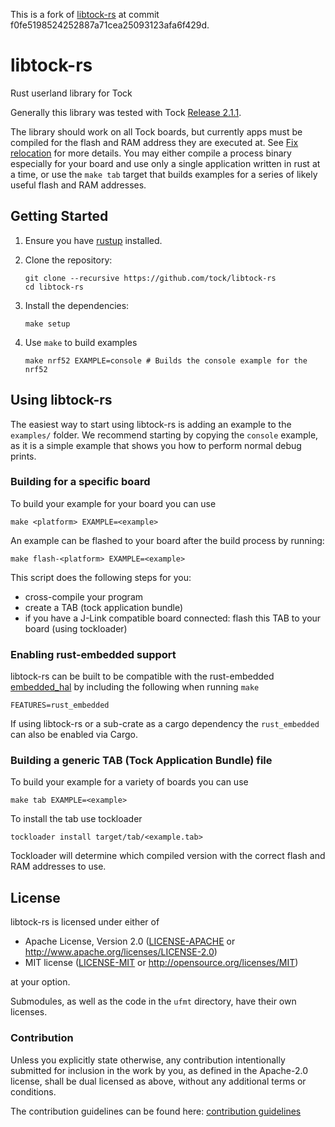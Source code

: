 This is a fork of [libtock-rs](https://github.com/tock/libtock-rs) at commit f0fe5198524252887a71cea25093123afa6f429d.

# libtock-rs

Rust userland library for Tock

Generally this library was tested with Tock [Release
2.1.1](https://github.com/tock/tock/releases/tag/release-2.1.1).

The library should work on all Tock boards, but currently apps must be compiled
for the flash and RAM address they are executed at. See [Fix
relocation](https://github.com/tock/libtock-rs/issues/28) for more details. You
may either compile a process binary especially for your board and use only a
single application written in rust at a time, or use the `make tab` target that
builds examples for a series of likely useful flash and RAM addresses.

## Getting Started

1.  Ensure you have [rustup](https://www.rustup.rs/) installed.

1.  Clone the repository:

    ```shell
    git clone --recursive https://github.com/tock/libtock-rs
    cd libtock-rs
    ```

1.  Install the dependencies:

    ```shell
    make setup
    ```

1.  Use `make` to build examples

    ```shell
    make nrf52 EXAMPLE=console # Builds the console example for the nrf52
    ```

## Using libtock-rs

The easiest way to start using libtock-rs is adding an example to the
`examples/` folder. We recommend starting by copying the `console` example, as
it is a simple example that shows you how to perform normal debug prints.

### Building for a specific board

To build your example for your board you can use

```shell
make <platform> EXAMPLE=<example>
```

An example can be flashed to your board after the build process by running:

```shell
make flash-<platform> EXAMPLE=<example>
```

This script does the following steps for you:

- cross-compile your program
- create a TAB (tock application bundle)
- if you have a J-Link compatible board connected: flash this TAB to your board (using tockloader)

### Enabling rust-embedded support

libtock-rs can be built to be compatible with the rust-embedded
[embedded_hal](https://docs.rs/embedded-hal/1.0.0/embedded_hal/index.html) by
including the following when running `make`

```shell
FEATURES=rust_embedded
```

If using libtock-rs or a sub-crate as a cargo dependency the `rust_embedded`
can also be enabled via Cargo.

### Building a generic TAB (Tock Application Bundle) file

To build your example for a variety of boards you can use

```shell
make tab EXAMPLE=<example>
```

To install the tab use tockloader

```shell
tockloader install target/tab/<example.tab>
```

Tockloader will determine which compiled version with the correct flash and RAM
addresses to use.


## License

libtock-rs is licensed under either of

- Apache License, Version 2.0
  ([LICENSE-APACHE](LICENSE-APACHE) or http://www.apache.org/licenses/LICENSE-2.0)
- MIT license
  ([LICENSE-MIT](LICENSE-MIT) or http://opensource.org/licenses/MIT)

at your option.

Submodules, as well as the code in the `ufmt` directory, have their own licenses.

### Contribution

Unless you explicitly state otherwise, any contribution intentionally submitted
for inclusion in the work by you, as defined in the Apache-2.0 license, shall be
dual licensed as above, without any additional terms or conditions.

The contribution guidelines can be found here: [contribution guidelines](CONTRIBUTING.md)
